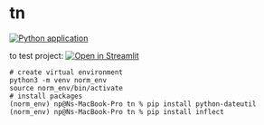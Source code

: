 # tn

[![Python application](https://github.com/annapovey/tn/actions/workflows/python-app.yml/badge.svg)](https://github.com/annapovey/tn/actions/workflows/python-app.yml)

to test project:
[![Open in Streamlit](https://static.streamlit.io/badges/streamlit_badge_black_white.svg)](https://annapovey-tn-github-main-l25hmr.streamlitapp.com/)


```
# create virtual environment
python3 -m venv norm_env
source norm_env/bin/activate
# install packages
(norm_env) np@Ns-MacBook-Pro tn % pip install python-dateutil
(norm_env) np@Ns-MacBook-Pro tn % pip install inflect
```
